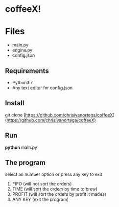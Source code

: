 # coffeeX!

# Files

 - main.py 
 - engine.py 
 - config.json

## Requirements 

 - Python3.7 
 -  Any text editor for config.json

## Install
git clone [https://github.com/chrisivanortega/coffeeX](https://github.com/chrisivanortega/coffeeX)

## Run

 **python** main.py

## The program
select an number option or press any key to exit

 1. FIFO (will not sort the orders)
 2. TIME (will sort the orders by time to brew)
 3. PROFIT (will sort the orders by profit it mades)
 4. ANY KEY  (exit the program)